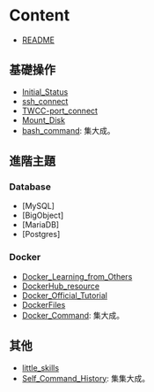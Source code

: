 # Content

- [README](./README.md)

## 基礎操作

- [Initial_Status](./Initial_Status.md)
- [ssh_connect](./ssh_connect.md)
- [TWCC-port_connect](./TWCC-port_connect.md)
- [Mount_Disk](./Mount_Disk.md)
- [bash_command](./bash_command.md): 集大成。

## 進階主題

### Database

- [MySQL]
- [BigObject]
- [MariaDB]
- [Postgres]

### Docker

- [Docker_Learning_from_Others](./Docker_Learning_from_Others.md)
- [DockerHub_resource](./DockerHub_resource.md)
- [Docker_Official_Tutorial](./Docker_Official_Tutorial.md)
- [DockerFiles](./DockerFiles.md)
- [Docker_Command](./Docker_Command.md): 集大成。

## 其他

- [little_skills](./little_skills.md)
- [Self_Command_History](./Self_Command_History.md): 集集大成。
